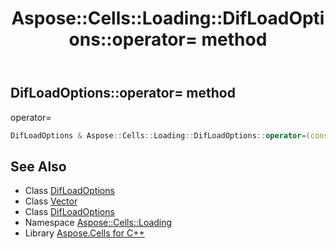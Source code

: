 ﻿---
title: Aspose::Cells::Loading::DifLoadOptions::operator= method
linktitle: operator=
second_title: Aspose.Cells for C++ API Reference
description: 'Aspose::Cells::Loading::DifLoadOptions::operator= method. operator= in C++.'
type: docs
weight: 300
url: /cpp/aspose.cells.loading/difloadoptions/operator_asm/
---
## DifLoadOptions::operator= method


operator=

```cpp
DifLoadOptions & Aspose::Cells::Loading::DifLoadOptions::operator=(const DifLoadOptions &src)
```

## See Also

* Class [DifLoadOptions](../)
* Class [Vector](../../../aspose.cells/vector/)
* Class [DifLoadOptions](../)
* Namespace [Aspose::Cells::Loading](../../)
* Library [Aspose.Cells for C++](../../../)
